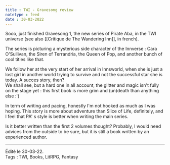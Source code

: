 ```yaml
---
title : TWI - Gravesong review
notetype : feed
date : 30-03-2022
---
```



Sooo, just finished Gravesong 1, the new series of Pirate Aba, in the TWI universe (see also [[Critique de The Wandering Inn]], in french).

The series is picturing a mysterious side character of the Innverse : Cara O'Sullivan, the Siren of Terrandria, the Queen of Pop, and another bunch of cool titles like that.

We follow her at the very start of her arrival in Innsworld, when she is just a lost girl in another world trying to survive and not the successful star she is today. A succes story, then?  
We shall see, but a hard one in all account, the glitter and magic isn't fully on the stage yet : this first book is more grim and (un)death than anything else :')

In term of writing and pacing, honestly I'm not hooked as much as I was hoping. This story is more about adventure than Slice of Life, definitely, and I feel that PA' s style is better when writing the main series.

Is it better written than the first 2 volumes thought? Probably, I would need advices from the outside to be sure, but it is still a book written by an experienced author.

-----
Édité le 30-03-22.  
Tags : TWI, Books, LitRPG, Fantasy